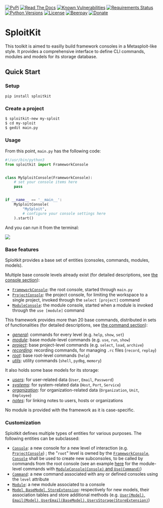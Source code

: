 [![PyPi](https://img.shields.io/pypi/v/sploitkit.svg)](https://pypi.python.org/pypi/sploitkit/)
[![Read The Docs](https://readthedocs.org/projects/sploitkit/badge/?version=latest)](https://sploitkit.readthedocs.io/en/latest/?badge=latest)
[![Known Vulnerabilities](https://snyk.io/test/github/dhondta/sploitkit/badge.svg?targetFile=requirements.txt)](https://snyk.io/test/github/dhondta/sploitkit?targetFile=requirements.txt)
[![Requirements Status](https://requires.io/github/dhondta/sploitkit/requirements.svg?branch=master)](https://requires.io/github/dhondta/sploitkit/requirements/?branch=master)
[![Python Versions](https://img.shields.io/pypi/pyversions/sploitkit.svg)](https://pypi.python.org/pypi/sploitkit/)
[![License](https://img.shields.io/pypi/l/sploitkit.svg)](https://pypi.python.org/pypi/sploitkit/)
[![Beerpay](https://img.shields.io/beerpay/hashdog/scrapfy-chrome-extension.svg)](https://beerpay.io/dhondta/sploitkit)
[![Donate](https://img.shields.io/badge/donate-paypal-orange.svg)](https://www.paypal.me/dhondta)


# SploitKit

This toolkit is aimed to easilly build framework consoles in a Metasploit-like style. It provides a comprehensive interface to define CLI commands, modules and models for its storage database.

## Quick Start

### Setup

```
pip install sploitkit
```

### Create a project

```sh
$ sploitkit-new my-sploit
$ cd my-sploit
$ gedit main.py
```

### Usage

From this point, `main.py` has the following code:

```python
#!/usr/bin/python3
from sploitkit import FrameworkConsole


class MySploitConsole(FrameworkConsole):
    # set your console items here
    pass


if __name__ == '__main__':
    MySploitConsole(
        "MySploit",
        # configure your console settings here
    ).start()
```

And you can run it from the terminal:

![](img/my-sploit-start.png)

### Base features

Sploitkit provides a base set of entities (consoles, commands, modules, models).

Multiple base console levels already exist (for detailed descriptions, see [the console section](../console/index.html)):

- [`FrameworkConsole`](https://github.com/dhondta/sploitkit/blob/master/sploitkit/core/console.py): the root console, started through `main.py`
- [`ProjectConsole`](https://github.com/dhondta/sploitkit/blob/master/sploitkit/base/commands/project.py): the project console, for limiting the workspace to a single project, invoked through the `select [project]` command
- [`ModuleConsole`](https://github.com/dhondta/sploitkit/blob/master/sploitkit/base/commands/module.py): the module console, started when a module is invoked through the `use [module]` command

This framework provides more than 20 base commands, distributed in sets of functionalities (for detailed descriptions, see [the command section](../command/index.html)):

- [*general*](https://github.com/dhondta/sploitkit/blob/master/sploitkit/base/commands/general.py): commands for every level (e.g. `help`, `show`, `set`)
- [*module*](https://github.com/dhondta/sploitkit/blob/master/sploitkit/base/commands/module.py): base module-level commands (e.g. `use`, `run`, `show`)
- [*project*](https://github.com/dhondta/sploitkit/blob/master/sploitkit/base/commands/project.py): base project-level commands (e.g. `select`, `load`, `archive`)
- [*recording*](https://github.com/dhondta/sploitkit/blob/master/sploitkit/base/commands/recording.py): recording commands, for managing `.rc` files (`record`, `replay`)
- [*root*](https://github.com/dhondta/sploitkit/blob/master/sploitkit/base/commands/root.py): base root-level commands (`help`)
- [*utils*](https://github.com/dhondta/sploitkit/blob/master/sploitkit/base/commands/utils.py): utility commands (`shell`, `pydbg`, `memory`)

It also holds some base models for its storage:

- [*users*](https://github.com/dhondta/sploitkit/blob/master/sploitkit/base/models/notes.py): for user-related data (`User`, `Email`, `Password`)
- [*systems*](https://github.com/dhondta/sploitkit/blob/master/sploitkit/base/models/systems.py): for system-related data (`Host`, `Port`, `Service`)
- [*organization*](https://github.com/dhondta/sploitkit/blob/master/sploitkit/base/models/organization.py): for organization-related data (`Organization`, `Unit`, `Employee`)
- [*notes*](https://github.com/dhondta/sploitkit/blob/master/sploitkit/base/models/notes.py): for linking notes to users, hosts or organizations

No module is provided with the framework as it is case-specific.

### Customization

Sploitkit defines multiple types of entities for various purposes. The following entities can be subclassed:

- [`Console`](https://github.com/dhondta/sploitkit/blob/master/sploitkit/core/console.py): a new console for a new level of interaction (e.g. [`ProjectConsole`](https://github.com/dhondta/sploitkit/blob/master/sploitkit/base/commands/project.py)) ; the "`root`" level is owned by the [`FrameworkConsole`](https://github.com/dhondta/sploitkit/blob/master/sploitkit/core/console.py), [`Console`](https://github.com/dhondta/sploitkit/blob/master/sploitkit/core/console.py) shall be used to create new subconsoles, to be called by commands from the root console (see an example [here](https://github.com/dhondta/sploitkit/blob/master/sploitkit/base/commands/module.py) for the module-level commands with [`ModuleConsole(Console)` and `Use(Command)`](https://github.com/dhondta/sploitkit/blob/master/sploitkit/base/commands/module.py))
- [`Command`](https://github.com/dhondta/sploitkit/blob/master/sploitkit/core/command.py): a new command associated with any or defined consoles using the `level` attribute
- [`Module`](https://github.com/dhondta/sploitkit/blob/master/sploitkit/core/module.py): a new module associated to a console
- [`Model`, `BaseModel`, `StoreExtension`](https://github.com/dhondta/sploitkit/blob/master/sploitkit/core/model.py): respectively for new models, their association tables and store additional methods (e.g. [`User(Model)`, `Email(Model)`, `UserEmail(BaseModel)`, `UsersStorage(StoreExtension)`](https://github.com/dhondta/sploitkit/blob/master/sploitkit/base/models/users.py))
